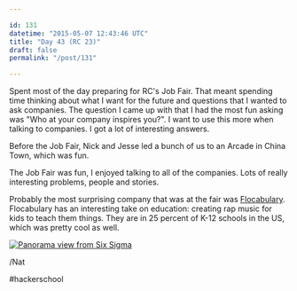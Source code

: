 ```yaml
---

id: 131
datetime: "2015-05-07 12:43:46 UTC"
title: "Day 43 (RC 23)"
draft: false
permalink: "/post/131"

---
```


Spent most of the day preparing for RC's Job Fair. That meant spending time thinking about what I want for the future and questions that I wanted to ask companies. The question I came up with that I had the most fun asking was "Who at your company inspires you?". I want to use this more when talking to companies. I got a lot of interesting answers.

Before the Job Fair, Nick and Jesse led a bunch of us to an Arcade in China Town, which was fun.

The Job Fair was fun, I enjoyed talking to all of the companies. Lots of really interesting problems, people and stories.

Probably the most surprising company that was at the fair was [Flocabulary](https://www.flocabulary.com/). Flocabulary has an interesting take on education: creating rap music for kids to teach them things. They are in 25 percent of K-12 schools in the US, which was pretty cool as well.

<a data-flickr-embed="true" href="https://www.flickr.com/photos/icco/17377451596" title="Panorama view from Six Sigma"><img src="https://c1.staticflickr.com/9/8835/17377451596_538cb814a6_b.jpg" alt="Panorama view from Six Sigma"></a><script async src="//widgets.flickr.com/embedr/embedr.js" charset="utf-8"></script>

/Nat

#hackerschool

